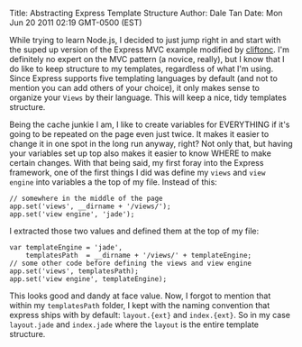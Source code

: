 Title: Abstracting Express Template Structure
Author: Dale Tan
Date: Mon Jun 20 2011 02:19 GMT-0500 (EST)

While trying to learn Node.js, I decided to just jump right in and start with the suped up version of the Express MVC example modified by [cliftonc][mvc].  I'm definitely no expert on the MVC pattern (a novice, really), but I know that I do like to keep structure to my templates, regardless of what I'm using.  Since Express supports five templating languages by default (and not to mention you can add others of your choice), it only makes sense to organize your `Views` by their language.  This will keep a nice, tidy templates structure.  

Being the cache junkie I am, I like to create variables for EVERYTHING if it's going to be repeated on the page even just twice.  It makes it easier to change it in one spot in the long run anyway, right?  Not only that, but having your variables set up top also makes it easier to know WHERE to make certain changes.  With that being said, my first foray into the Express framework, one of the first things I did was define my `views` and `view engine` into variables a the top of my file.  Instead of this:

	// somewhere in the middle of the page
	app.set('views', __dirname + '/views/');
	app.set('view engine', 'jade');
  
I extracted those two values and defined them at the top of my file:

	var templateEngine = 'jade',
		templatesPath  = __dirname + '/views/' + templateEngine;
	// some other code before defining the views and view engine
	app.set('views', templatesPath);
	app.set('view engine', templateEngine);

This looks good and dandy at face value.  Now, I forgot to mention that within my `templatesPath` folder, I kept with the naming convention that express ships with by default: `layout.{ext}` and `index.{ext}`.  So in my case `layout.jade` and `index.jade` where the `layout` is the entire template structure.

[mvc]: https://github.com/cliftonc/express-mvc-bootstrap
